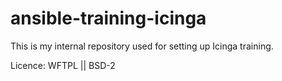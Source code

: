 # ansible-training-icinga

This is my internal repository used for setting up Icinga training.

Licence: WFTPL || BSD-2
